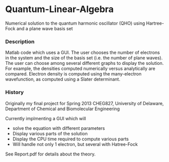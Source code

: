 # Quantum-Linear-Algebra
Numerical solution to the quantum harmonic oscillator (QHO) using Hartree-Fock and a plane wave basis set

### Description
Matlab code which uses a GUI. The user chooses the number of electrons in the system
and the size of the basis set (i.e. the number of plane waves). The user can choose
among several different graphs to display the solution. For example, the densities
computed numerically versus analytically are compared. Electron density is computed
using the many-electron wavefunction, as computed using a Slater determinant.

### History
Originally my final project for Spring 2013 CHEG827, University of Delaware, 
Department of Chemical and Biomolecular Engineering

Currently implmenting a GUI which will
- solve the equation with different parameters
- Display various parts of the solution
- Display the CPU time required to compute various parts
- Will handle not only 1 electron, but several with Hatree-Fock

See Report.pdf for details about the theory.